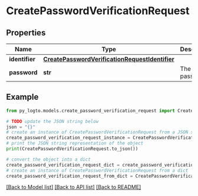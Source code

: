 # CreatePasswordVerificationRequest


## Properties

Name | Type | Description | Notes
------------ | ------------- | ------------- | -------------
**identifier** | [**CreatePasswordVerificationRequestIdentifier**](CreatePasswordVerificationRequestIdentifier.md) |  | 
**password** | **str** | The user password. | 

## Example

```python
from py_logto.models.create_password_verification_request import CreatePasswordVerificationRequest

# TODO update the JSON string below
json = "{}"
# create an instance of CreatePasswordVerificationRequest from a JSON string
create_password_verification_request_instance = CreatePasswordVerificationRequest.from_json(json)
# print the JSON string representation of the object
print(CreatePasswordVerificationRequest.to_json())

# convert the object into a dict
create_password_verification_request_dict = create_password_verification_request_instance.to_dict()
# create an instance of CreatePasswordVerificationRequest from a dict
create_password_verification_request_from_dict = CreatePasswordVerificationRequest.from_dict(create_password_verification_request_dict)
```
[[Back to Model list]](../README.md#documentation-for-models) [[Back to API list]](../README.md#documentation-for-api-endpoints) [[Back to README]](../README.md)


